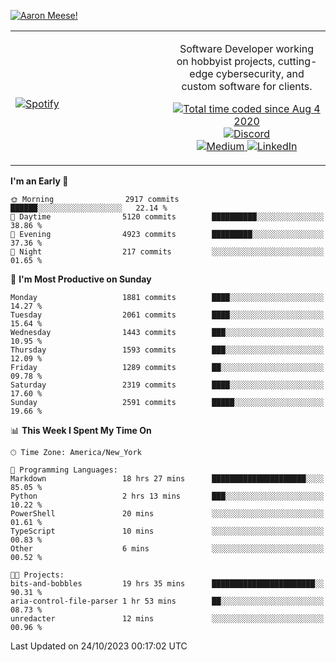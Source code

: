 [![Aaron Meese!](https://user-images.githubusercontent.com/17814535/88975338-a2aabf00-d27f-11ea-963f-8a19608716b4.png)](https://github.com/ajmeese7/readme-ascii "README ASCII")

<!-- Modified from project here: https://github.com/novatorem/novatorem -->
<table width="100%">
  <tr>
  <td width="50%">

&nbsp; <br> [![Spotify](https://ajmeese7.vercel.app/api/spotify)](https://open.spotify.com/user/ajmeese)

  </td>
  <td width="50%">
    <p align="center">
    Software Developer working on hobbyist projects, cutting-edge cybersecurity, and custom software for clients.
    </p>
    <p align="center">
      <a href="https://wakatime.com/@f726891d-3b02-46cd-9b60-e8c59f9e2b14">
        <img src="https://wakatime.com/badge/user/f726891d-3b02-46cd-9b60-e8c59f9e2b14.svg" alt="Total time coded since Aug 4 2020" title="WakaTime" />
      </a>
      <a href="http://link.aaronmeese.com/discord">
        <img src="https://img.shields.io/badge/discord-ajmeese7%234835-369?style=flat-square&logo=discord&logoColor=white&color=purple" alt="Discord" title="Discord">
      </a>
      <br />
      <a href="https://link.aaronmeese.com/medium">
        <img src="https://img.shields.io/badge/medium-ajmeese7-1DB954?style=flat-square&logo=medium&logoColor=white" alt="Medium" title="Medium">
      </a>
      <a href="https://link.aaronmeese.com/linkedin">
        <img src="https://img.shields.io/badge/linkedIn-aaronmeese-1DB954?style=flat-square&logo=linkedin&logoColor=white&color=blue" alt="LinkedIn" title="LinkedIn">
      </a>
    </p>
  </td>

</table>

[//]: <> (The `&nbsp;` is to have Aphelion take up more space)

<!--START_SECTION:waka-->
**I'm an Early 🐤** 

```text
🌞 Morning                2917 commits        ██████░░░░░░░░░░░░░░░░░░░   22.14 % 
🌆 Daytime                5120 commits        ██████████░░░░░░░░░░░░░░░   38.86 % 
🌃 Evening                4923 commits        █████████░░░░░░░░░░░░░░░░   37.36 % 
🌙 Night                  217 commits         ░░░░░░░░░░░░░░░░░░░░░░░░░   01.65 % 
```
📅 **I'm Most Productive on Sunday** 

```text
Monday                   1881 commits        ████░░░░░░░░░░░░░░░░░░░░░   14.27 % 
Tuesday                  2061 commits        ████░░░░░░░░░░░░░░░░░░░░░   15.64 % 
Wednesday                1443 commits        ███░░░░░░░░░░░░░░░░░░░░░░   10.95 % 
Thursday                 1593 commits        ███░░░░░░░░░░░░░░░░░░░░░░   12.09 % 
Friday                   1289 commits        ██░░░░░░░░░░░░░░░░░░░░░░░   09.78 % 
Saturday                 2319 commits        ████░░░░░░░░░░░░░░░░░░░░░   17.60 % 
Sunday                   2591 commits        █████░░░░░░░░░░░░░░░░░░░░   19.66 % 
```


📊 **This Week I Spent My Time On** 

```text
🕑︎ Time Zone: America/New_York

💬 Programming Languages: 
Markdown                 18 hrs 27 mins      █████████████████████░░░░   85.05 % 
Python                   2 hrs 13 mins       ███░░░░░░░░░░░░░░░░░░░░░░   10.22 % 
PowerShell               20 mins             ░░░░░░░░░░░░░░░░░░░░░░░░░   01.61 % 
TypeScript               10 mins             ░░░░░░░░░░░░░░░░░░░░░░░░░   00.83 % 
Other                    6 mins              ░░░░░░░░░░░░░░░░░░░░░░░░░   00.52 % 

🐱‍💻 Projects: 
bits-and-bobbles         19 hrs 35 mins      ███████████████████████░░   90.31 % 
aria-control-file-parser 1 hr 53 mins        ██░░░░░░░░░░░░░░░░░░░░░░░   08.73 % 
unredacter               12 mins             ░░░░░░░░░░░░░░░░░░░░░░░░░   00.96 % 
```


 Last Updated on 24/10/2023 00:17:02 UTC
<!--END_SECTION:waka-->
